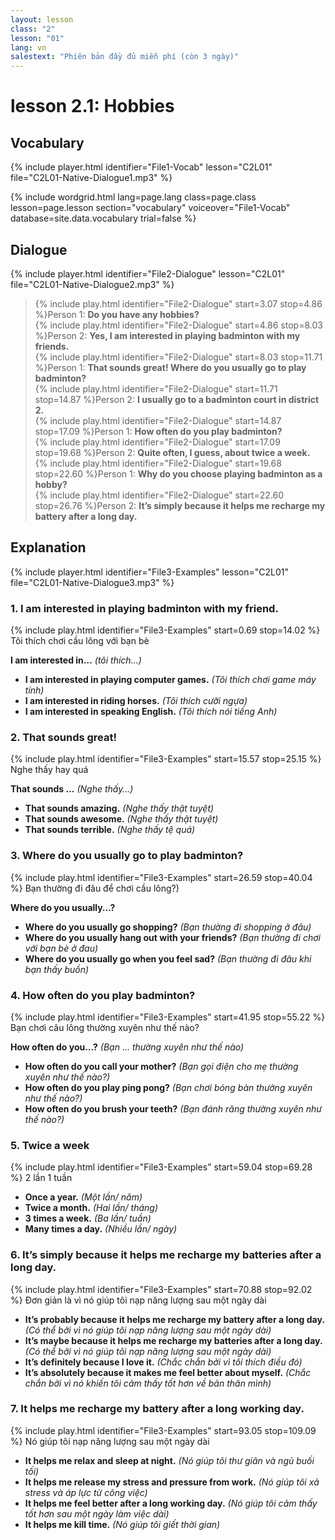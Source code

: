```yaml
---
layout: lesson
class: "2"
lesson: "01"
lang: vn
salestext: "Phiên bản đầy đủ miễn phí (còn 3 ngày)"
---
```


# lesson 2.1: Hobbies 

## Vocabulary
{% include player.html identifier="File1-Vocab" lesson="C2L01" file="C2L01-Native-Dialogue1.mp3" %}

{% include wordgrid.html lang=page.lang
		class=page.class 
		lesson=page.lesson 
		section="vocabulary"
		voiceover="File1-Vocab"
		database=site.data.vocabulary 
		trial=false %}



## Dialogue
{% include player.html identifier="File2-Dialogue" lesson="C2L01" file="C2L01-Native-Dialogue2.mp3" %}

             
> {% include play.html identifier="File2-Dialogue" start=3.07 stop=4.86 %}Person 1: **Do you have any hobbies?**    
> {% include play.html identifier="File2-Dialogue" start=4.86 stop=8.03 %}Person 2: **Yes, I am interested in playing badminton with my friends.**    
> {% include play.html identifier="File2-Dialogue" start=8.03 stop=11.71 %}Person 1: **That sounds great! Where do you usually go to play badminton?**   
> {% include play.html identifier="File2-Dialogue" start=11.71  stop=14.87 %}Person 2: **I usually go to a badminton court in district 2.**   
> {% include play.html identifier="File2-Dialogue" start=14.87 stop=17.09 %}Person 1: **How often do you play badminton?**       
> {% include play.html identifier="File2-Dialogue" start=17.09 stop=19.68 %}Person 2: **Quite often, I guess, about twice a week.**    
> {% include play.html identifier="File2-Dialogue" start=19.68  stop=22.60 %}Person 1: **Why do you choose playing badminton as a hobby?**   
> {% include play.html identifier="File2-Dialogue" start=22.60 stop=26.76 %}Person 2: **It’s simply because it helps me recharge my battery after a long day.**    

## Explanation
{% include player.html identifier="File3-Examples" lesson="C2L01" file="C2L01-Native-Dialogue3.mp3" %}

### 1. I am interested in playing badminton with my friend.
{% include play.html identifier="File3-Examples" start=0.69 stop=14.02 %} Tôi thích chơi cầu lông với bạn bè 

**I am interested in…** *(tôi thích…)*

- **I am interested in playing computer games.** *(Tôi thích chơi game máy tính)*
- **I am interested in riding horses.** *(Tôi thích cưỡi ngựa)*
- **I am interested in speaking English.** *(Tôi thích nói tiếng Anh)*

### 2. That sounds great!
{% include play.html identifier="File3-Examples" start=15.57 stop=25.15 %}
Nghe thấy hay quá 

**That sounds …** *(Nghe thấy…)*

- **That sounds amazing.** *(Nghe thấy thật tuyệt)*
- **That sounds awesome.** *(Nghe thấy thật tuyệt)*
- **That sounds terrible.** *(Nghe thấy tệ quá)*

### 3. Where do you usually go to play badminton?
{% include play.html identifier="File3-Examples" start=26.59 stop=40.04 %}
Bạn thường đi đâu để chơi cầu lông?)

**Where do you usually…?**

- **Where do you usually go shopping?** *(Bạn thường đi shopping ở đâu)*
- **Where do you usually hang out with your friends?** *(Bạn thường đi chơi với bạn bè ở đau)*
- **Where do you usually go when you feel sad?** *(Bạn thường đi đâu khi bạn thấy buồn)*

### 4. How often do you play badminton?
{% include play.html identifier="File3-Examples" start=41.95 stop=55.22 %}
Bạn chơi câu lông thường xuyên như thế nào?

**How often do you…?** *(Bạn … thường xuyên như thế nào)*
- **How often do you call your mother?** *(Bạn gọi điện cho mẹ thường xuyên như thế nào?)*
- **How often do you play ping pong?** *(Bạn chơi bóng bàn thường xuyên như thế nào?)*
- **How often do you brush your teeth?** *(Bạn đánh răng thường xuyên như thế nào?)*

### 5. Twice a week
{% include play.html identifier="File3-Examples" start=59.04 stop=69.28 %}
2 lần 1 tuần

- **Once a year.** *(Một lần/ năm)*
- **Twice a month.** *(Hai lần/ tháng)*
- **3 times a week.** *(Ba lần/ tuần)*
- **Many times a day.** *(Nhiều lần/ ngày)*

### 6. It’s simply because it helps me recharge my batteries after a long day.
{% include play.html identifier="File3-Examples" start=70.88 stop=92.02 %}
Đơn giản là vì nó giúp tôi nạp năng lượng sau một ngày dài

- **It’s probably because it helps me recharge my battery after a long day.** *(Có thể bởi vì nó giúp tôi nạp năng lượng sau một ngày dài)*
- **It’s maybe because it helps me recharge my batteries after a long day.** *(Có thể bởi vì nó giúp tôi nạp năng lượng sau một ngày dài)*
- **It’s definitely because I love it.** *(Chắc chắn bởi vì tôi thích điều đó)*
- **It’s absolutely because it makes me feel better about myself.** *(Chắc chắn bởi vì nó khiến tôi cảm thấy tốt hơn về bản thân mình)*

### 7. It helps me recharge my battery after a long working day.
{% include play.html identifier="File3-Examples" start=93.05 stop=109.09 %}
Nó giúp tôi nạp năng lượng sau một ngày dài

- **It helps me relax and sleep at night.** *(Nó giúp tôi thư giãn và ngủ buối tối)*
- **It helps me release my stress and pressure from work.** *(Nó giúp tôi xả stress và áp lực từ công việc)*
- **It helps me feel better after a long working day.** *(Nó giúp tôi cảm thấy tốt hơn sau một ngày làm việc dài)*
- **It helps me kill time.** *(Nó giúp tôi giết thời gian)*

